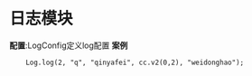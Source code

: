 # 日志模块
**配置**:LogConfig定义log配置
**案例**
```
    Log.log(2, "q", "qinyafei", cc.v2(0,2), "weidonghao");
```